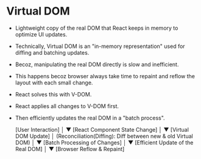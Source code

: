 # Virtual DOM

- Lightweight copy of the real DOM that React keeps in memory to optimize UI updates.
- Technically, Virtual DOM is an "in-memory representation" used for diffing and batching updates.

- Becoz, manipulating the real DOM directly is slow and inefficient.
- This happens becoz browser always take time to repaint and reflow the layout with each small change.

- React solves this with V-DOM.
- React applies all changes to V-DOM first.
- Then efficiently updates the real DOM in a "batch process".


   [User Interaction]
           │
           ▼
   [React Component State Change]
           │
           ▼
   [Virtual DOM Update]
           │
   (Reconciliation(Diffing): Diff between new & old Virtual DOM)
           │
           ▼
   [Batch Processing of Changes]
           │
           ▼
   [Efficient Update of the Real DOM]
           │
           ▼
   [Browser Reflow & Repaint]
